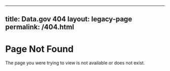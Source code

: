 ------
title: Data.gov 404
layout: legacy-page
permalink: /404.html
---

# Page Not Found
The page you were trying to view is not available or does not exist.
